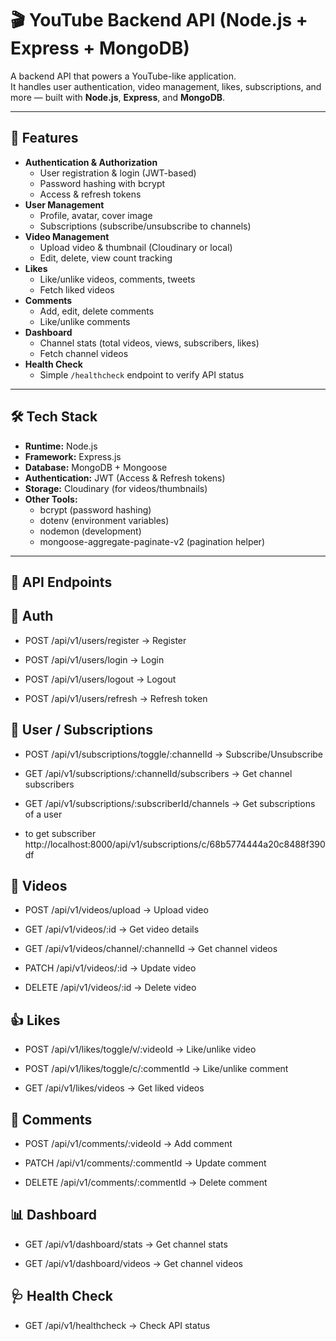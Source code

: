 # 🎬 YouTube Backend API (Node.js + Express + MongoDB)

A backend API that powers a YouTube-like application.  
It handles user authentication, video management, likes, subscriptions, and more — built with **Node.js**, **Express**, and **MongoDB**.

---

## 🚀 Features
- **Authentication & Authorization**
  - User registration & login (JWT-based)
  - Password hashing with bcrypt
  - Access & refresh tokens
- **User Management**
  - Profile, avatar, cover image
  - Subscriptions (subscribe/unsubscribe to channels)
- **Video Management**
  - Upload video & thumbnail (Cloudinary or local)
  - Edit, delete, view count tracking
- **Likes**
  - Like/unlike videos, comments, tweets
  - Fetch liked videos
- **Comments**
  - Add, edit, delete comments
  - Like/unlike comments
- **Dashboard**
  - Channel stats (total videos, views, subscribers, likes)
  - Fetch channel videos
- **Health Check**
  - Simple `/healthcheck` endpoint to verify API status

---

## 🛠️ Tech Stack
- **Runtime:** Node.js
- **Framework:** Express.js
- **Database:** MongoDB + Mongoose
- **Authentication:** JWT (Access & Refresh tokens)
- **Storage:** Cloudinary (for videos/thumbnails)
- **Other Tools:**
  - bcrypt (password hashing)
  - dotenv (environment variables)
  - nodemon (development)
  - mongoose-aggregate-paginate-v2 (pagination helper)

---

## 📡 API Endpoints
## 🔑 Auth

-   POST /api/v1/users/register → Register

-   POST /api/v1/users/login → Login

-   POST /api/v1/users/logout → Logout

-   POST /api/v1/users/refresh → Refresh token

## 👤 User / Subscriptions

-  POST /api/v1/subscriptions/toggle/:channelId → Subscribe/Unsubscribe

-  GET /api/v1/subscriptions/:channelId/subscribers → Get channel subscribers

-  GET /api/v1/subscriptions/:subscriberId/channels → Get subscriptions of a user
-  to get subscriber  http://localhost:8000/api/v1/subscriptions/c/68b5774444a20c8488f390df

## 🎥 Videos

-  POST /api/v1/videos/upload → Upload video

-  GET /api/v1/videos/:id → Get video details

-  GET /api/v1/videos/channel/:channelId → Get channel videos

-  PATCH /api/v1/videos/:id → Update video

-  DELETE /api/v1/videos/:id → Delete video

## 👍 Likes

-  POST /api/v1/likes/toggle/v/:videoId → Like/unlike video

-  POST /api/v1/likes/toggle/c/:commentId → Like/unlike comment

-  GET /api/v1/likes/videos → Get liked videos

## 💬 Comments

-  POST /api/v1/comments/:videoId → Add comment

-  PATCH /api/v1/comments/:commentId → Update comment

-  DELETE /api/v1/comments/:commentId → Delete comment

## 📊 Dashboard

-  GET /api/v1/dashboard/stats → Get channel stats

-  GET /api/v1/dashboard/videos → Get channel videos

## 🩺 Health Check

-  GET /api/v1/healthcheck → Check API status
